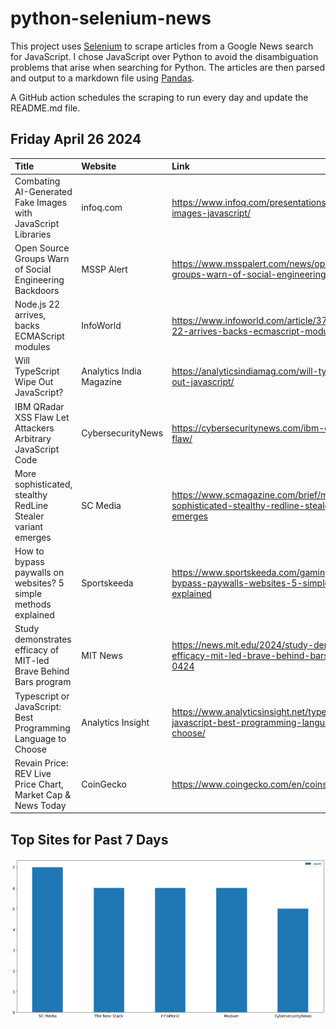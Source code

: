# python-selenium-news

This project uses [Selenium](https://www.seleniumhq.org/) to scrape articles from a Google News search for JavaScript.
I chose JavaScript over Python to avoid the disambiguation problems that arise when searching for Python.
The articles are then parsed and output to a markdown file using [Pandas](https://pandas.pydata.org/).

A GitHub action schedules the scraping to run every day and update the README.md file.

## Friday April 26 2024


| Title                                                            | Website                  | Link                                                                                            |
|:-----------------------------------------------------------------|:-------------------------|:------------------------------------------------------------------------------------------------|
| Combating AI-Generated Fake Images with JavaScript Libraries     | infoq.com                | https://www.infoq.com/presentations/ai-fake-images-javascript/                                  |
| Open Source Groups Warn of Social Engineering Backdoors          | MSSP Alert               | https://www.msspalert.com/news/open-source-groups-warn-of-social-engineering-backdoors          |
| Node.js 22 arrives, backs ECMAScript modules                     | InfoWorld                | https://www.infoworld.com/article/3715283/nodejs-22-arrives-backs-ecmascript-modules.html       |
| Will TypeScript Wipe Out JavaScript?                             | Analytics India Magazine | https://analyticsindiamag.com/will-typescript-wipe-out-javascript/                              |
| IBM QRadar XSS Flaw Let Attackers Arbitrary JavaScript Code      | CybersecurityNews        | https://cybersecuritynews.com/ibm-qradar-xss-flaw/                                              |
| More sophisticated, stealthy RedLine Stealer variant emerges     | SC Media                 | https://www.scmagazine.com/brief/more-sophisticated-stealthy-redline-stealer-variant-emerges    |
| How to bypass paywalls on websites? 5 simple methods explained   | Sportskeeda              | https://www.sportskeeda.com/gaming-tech/how-bypass-paywalls-websites-5-simple-methods-explained |
| Study demonstrates efficacy of MIT-led Brave Behind Bars program | MIT News                 | https://news.mit.edu/2024/study-demonstrates-efficacy-mit-led-brave-behind-bars-program-0424    |
| Typescript or JavaScript: Best Programming Language to Choose    | Analytics Insight        | https://www.analyticsinsight.net/typescript-or-javascript-best-programming-language-to-choose/  |
| Revain Price: REV Live Price Chart, Market Cap & News Today      | CoinGecko                | https://www.coingecko.com/en/coins/revain                                                       |
## Top Sites for Past 7 Days

![Graph of Top Sites](https://raw.githubusercontent.com/dan-mba/python-selenium-news/main/last-week.png)
